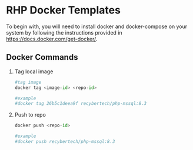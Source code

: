 
# RHP Docker Templates

To begin with, you will need to install docker and docker-compose on your system by following the instructions provided in https://docs.docker.com/get-docker/.

## Docker Commands

1. Tag local image
    ```python
    #tag image
    docker tag <image-id> <repo-id>

    #example
    #docker tag 26b5c1deea9f recybertech/php-mssql:8.3
    ```

2. Push to repo
    ```python
    docker push <repo-id>

    #example
    #docker push recybertech/php-mssql:8.3
    ```
